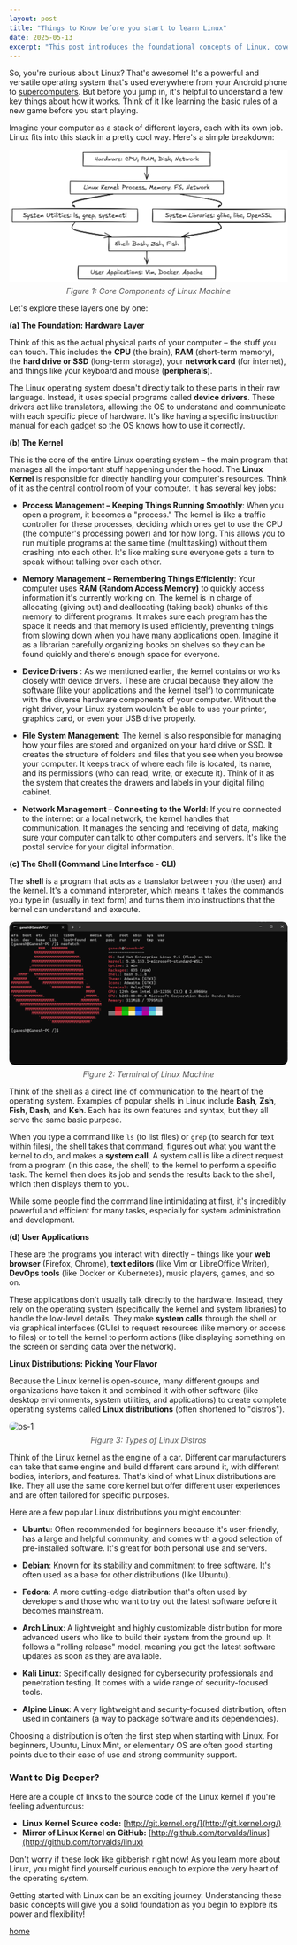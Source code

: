 ```yaml
---
layout: post
title: "Things to Know before you start to learn Linux"
date: 2025-05-13
excerpt: "This post introduces the foundational concepts of Linux, covering its architecture, open-source model, and key components. Prepare to understand the essential technical prerequisites for effectively learning and navigating the Linux ecosystem."
---
```


So, you're curious about Linux? That's awesome! It's a powerful and versatile operating system that's used everywhere from your Android phone to [supercomputers](https://www.nas.nasa.gov/hecc/resources/pleiades.html). But before you jump in, it's helpful to understand a few key things about how it works. Think of it like learning the basic rules of a new game before you start playing.


Imagine your computer as a stack of different layers, each with its own job. Linux fits into this stack in a pretty cool way. Here's a simple breakdown:

<div style="display: flex; flex-direction: column; align-items: center;">
  <img src="/assets/blog/2025-05-13-Things-OS/1.png" alt="os-1" style="width: 100%;" />
  <span style="margin-top: 8px; font-style: italic; color: #555;">Figure 1: Core Components of Linux Machine</span>
</div>

<!--- assets\blog\2025-05-13-Things-OS\1.png -->


Let's explore these layers one by one:

**(a) The Foundation: Hardware Layer**

Think of this as the actual physical parts of your computer – the stuff you can touch. This includes the **CPU** (the brain), **RAM** (short-term memory), the **hard drive or SSD** (long-term storage), your **network card** (for internet), and things like your keyboard and mouse (**peripherals**).

The Linux operating system doesn't directly talk to these parts in their raw language. Instead, it uses special programs called **device drivers**. These drivers act like translators, allowing the OS to understand and communicate with each specific piece of hardware. It's like having a specific instruction manual for each gadget so the OS knows how to use it correctly.

**(b) The Kernel**

This is the core of the entire Linux operating system – the main program that manages all the important stuff happening under the hood. The **Linux Kernel** is responsible for directly handling your computer's resources. Think of it as the central control room of your computer. It has several key jobs:

* **Process Management – Keeping Things Running Smoothly**: When you open a program, it becomes a "process." The kernel is like a traffic controller for these processes, deciding which ones get to use the CPU (the computer's processing power) and for how long. This allows you to run multiple programs at the same time (multitasking) without them crashing into each other. It's like making sure everyone gets a turn to speak without talking over each other.

* **Memory Management – Remembering Things Efficiently**: Your computer uses **RAM (Random Access Memory)** to quickly access information it's currently working on. The kernel is in charge of allocating (giving out) and deallocating (taking back) chunks of this memory to different programs. It makes sure each program has the space it needs and that memory is used efficiently, preventing things from slowing down when you have many applications open. Imagine it as a librarian carefully organizing books on shelves so they can be found quickly and there's enough space for everyone.

* **Device Drivers** : As we mentioned earlier, the kernel contains or works closely with device drivers. These are crucial because they allow the software (like your applications and the kernel itself) to communicate with the diverse hardware components of your computer. Without the right driver, your Linux system wouldn't be able to use your printer, graphics card, or even your USB drive properly.

* **File System Management**: The kernel is also responsible for managing how your files are stored and organized on your hard drive or SSD. It creates the structure of folders and files that you see when you browse your computer. It keeps track of where each file is located, its name, and its permissions (who can read, write, or execute it). Think of it as the system that creates the drawers and labels in your digital filing cabinet.

* **Network Management – Connecting to the World**: If you're connected to the internet or a local network, the kernel handles that communication. It manages the sending and receiving of data, making sure your computer can talk to other computers and servers. It's like the postal service for your digital information.

**(c) The Shell (Command Line Interface - CLI)**

The **shell** is a program that acts as a translator between you (the user) and the kernel. It's a command interpreter, which means it takes the commands you type in (usually in text form) and turns them into instructions that the kernel can understand and execute.

<div style="display: flex; flex-direction: column; align-items: center;">
  <img src="/assets/blog/2025-05-13-Things-OS/2.png" alt="os-1" style="width: 100%; border-radius: 10px;" />
  <span style="margin-top: 8px; font-style: italic; color: #555; ">Figure 2: Terminal of Linux Machine</span>
</div>

Think of the shell as a direct line of communication to the heart of the operating system. Examples of popular shells in Linux include **Bash**, **Zsh**, **Fish**, **Dash**, and **Ksh**. Each has its own features and syntax, but they all serve the same basic purpose.

When you type a command like `ls` (to list files) or `grep` (to search for text within files), the shell takes that command, figures out what you want the kernel to do, and makes a **system call**. A system call is like a direct request from a program (in this case, the shell) to the kernel to perform a specific task. The kernel then does its job and sends the results back to the shell, which then displays them to you.

While some people find the command line intimidating at first, it's incredibly powerful and efficient for many tasks, especially for system administration and development.

**(d) User Applications**

These are the programs you interact with directly – things like your **web browser** (Firefox, Chrome), **text editors** (like Vim or LibreOffice Writer), **DevOps tools** (like Docker or Kubernetes), music players, games, and so on.

These applications don't usually talk directly to the hardware. Instead, they rely on the operating system (specifically the kernel and system libraries) to handle the low-level details. They make **system calls** through the shell or via graphical interfaces (GUIs) to request resources (like memory or access to files) or to tell the kernel to perform actions (like displaying something on the screen or sending data over the network).

**Linux Distributions: Picking Your Flavor**

Because the Linux kernel is open-source, many different groups and organizations have taken it and combined it with other software (like desktop environments, system utilities, and applications) to create complete operating systems called **Linux distributions** (often shortened to "distros").

<div style="display: flex; flex-direction: column; align-items: center;">
  <img src="https://miro.medium.com/v2/resize:fit:1280/0*AWC6P5DGSVk5l6zG" alt="os-1" style="width: 100%; border-radius: 30px;" />
  <span style="margin-top: 8px; font-style: italic; color: #555; ">Figure 3: Types of Linux Distros</span>
</div>

Think of the Linux kernel as the engine of a car. Different car manufacturers can take that same engine and build different cars around it, with different bodies, interiors, and features. That's kind of what Linux distributions are like. They all use the same core kernel but offer different user experiences and are often tailored for specific purposes.

Here are a few popular Linux distributions you might encounter:

* **Ubuntu**: Often recommended for beginners because it's user-friendly, has a large and helpful community, and comes with a good selection of pre-installed software. It's great for both personal use and servers.

* **Debian**: Known for its stability and commitment to free software. It's often used as a base for other distributions (like Ubuntu).

* **Fedora**: A more cutting-edge distribution that's often used by developers and those who want to try out the latest software before it becomes mainstream.

* **Arch Linux**: A lightweight and highly customizable distribution for more advanced users who like to build their system from the ground up. It follows a "rolling release" model, meaning you get the latest software updates as soon as they are available.

* **Kali Linux**: Specifically designed for cybersecurity professionals and penetration testing. It comes with a wide range of security-focused tools.

* **Alpine Linux**: A very lightweight and security-focused distribution, often used in containers (a way to package software and its dependencies).

Choosing a distribution is often the first step when starting with Linux. For beginners, Ubuntu, Linux Mint, or elementary OS are often good starting points due to their ease of use and strong community support.

### Want to Dig Deeper?

Here are a couple of links to the source code of the Linux kernel if you're feeling adventurous:

* **Linux Kernel Source code:** [http://git.kernel.org/](http://git.kernel.org/)
* **Mirror of Linux Kernel on GitHub:** [http://github.com/torvalds/linux](http://github.com/torvalds/linux)

Don't worry if these look like gibberish right now! As you learn more about Linux, you might find yourself curious enough to explore the very heart of the operating system.

Getting started with Linux can be an exciting journey. Understanding these basic concepts will give you a solid foundation as you begin to explore its power and flexibility!


[home](https://mc095.github.io/)